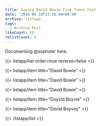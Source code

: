 ```yaml
---
title: Saying David Bowie Five Times Fast
date: '2016-09-19T23:26:40+00:00'
archive: listapp
tags: 
  - Archive Post
likeCount: 18
relistCount: 3
---
```


Documenting @sophster here.

<!--more-->

{{< listapp/list order=true reverse=false >}}

   {{< listapp/item title="David Bowie" >}}

   {{< listapp/item title="David Bowie" >}}

   {{< listapp/item title="David Bowie" >}}

   {{< listapp/item title="Doyvid Boyvie" >}}

   {{< listapp/item title="Devid Boyvoy" >}}

{{< /listapp/list >}}
